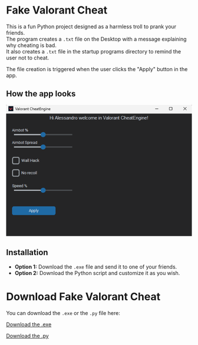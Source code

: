 # Fake Valorant Cheat

This is a fun Python project designed as a harmless troll to prank your friends.  
The program creates a `.txt` file on the Desktop with a message explaining why cheating is bad.  
It also creates a `.txt` file in the startup programs directory to remind the user not to cheat.  

The file creation is triggered when the user clicks the "Apply" button in the app.

## How the app looks

![App Screenshot](https://github.com/Alex12308922/FakeValorantCheat/blob/main/Screenshot%202025-02-08%20135513.png)


## Installation

- **Option 1:** Download the `.exe` file and send it to one of your friends.
- **Option 2:** Download the Python script and customize it as you wish.

# Download Fake Valorant Cheat

You can download the `.exe` or the `.py` file here:

[Download the .exe](https://github.com/Alex12308922/FakeValorantCheat/blob/3c197e7553222c8d601f137ef9482a7d6e2f1fdc/troll.exe)

[Download the .py](https://github.com/Alex12308922/FakeValorantCheat/blob/3c197e7553222c8d601f137ef9482a7d6e2f1fdc/troll.py)

